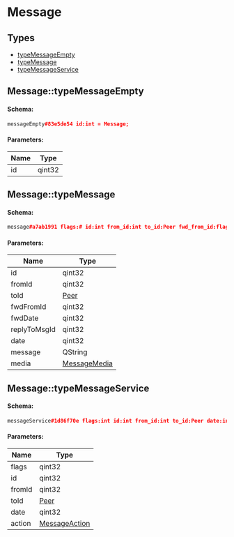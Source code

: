 # Message

## Types

* [typeMessageEmpty](#messagetypemessageempty)
* [typeMessage](#messagetypemessage)
* [typeMessageService](#messagetypemessageservice)

## Message::typeMessageEmpty

#### Schema:

```c++
messageEmpty#83e5de54 id:int = Message;
```

#### Parameters:

|Name|Type|
|----|----|
|id|qint32|

## Message::typeMessage

#### Schema:

```c++
message#a7ab1991 flags:# id:int from_id:int to_id:Peer fwd_from_id:flags.2?int fwd_date:flags.2?int reply_to_msg_id:flags.3?int date:int message:string media:MessageMedia = Message;
```

#### Parameters:

|Name|Type|
|----|----|
|id|qint32|
|fromId|qint32|
|toId|[Peer](peer.md)|
|fwdFromId|qint32|
|fwdDate|qint32|
|replyToMsgId|qint32|
|date|qint32|
|message|QString|
|media|[MessageMedia](messagemedia.md)|

## Message::typeMessageService

#### Schema:

```c++
messageService#1d86f70e flags:int id:int from_id:int to_id:Peer date:int action:MessageAction = Message;
```

#### Parameters:

|Name|Type|
|----|----|
|flags|qint32|
|id|qint32|
|fromId|qint32|
|toId|[Peer](peer.md)|
|date|qint32|
|action|[MessageAction](messageaction.md)|

